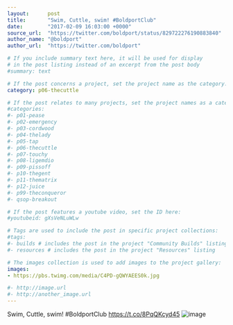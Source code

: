 ```yaml
---
layout:      post
title:       "Swim, Cuttle, swim! #BoldportClub"
date:        "2017-02-09 16:03:00 +0000"
source_url:  "https://twitter.com/boldport/status/829722276190883840"
author_name: "@boldport"
author_url:  "https://twitter.com/boldport"

# If you include summary text here, it will be used for display
# in the post listing instead of an excerpt from the post body
#summary: text

# If the post concerns a project, set the project name as the category:
category: p06-thecuttle

# If the post relates to many projects, set the project names as a categories array:
#categories:
#- p01-pease
#- p02-emergency
#- p03-cordwood
#- p04-thelady
#- p05-tap
#- p06-thecuttle
#- p07-touchy
#- p08-ligemdio
#- p09-pissoff
#- p10-thegent
#- p11-thematrix
#- p12-juice
#- p99-theconqueror
#- qsop-breakout

# If the post features a youtube video, set the ID here:
#youtubeid: gXsVeNLuWLw

# Tags are used to include the post in specific project collections:
#tags:
#- builds # includes the post in the project "Community Builds" listing
#- resources # includes the post in the project "Resources" listing

# The images collection is used to add images to the project gallery:
images:
- https://pbs.twimg.com/media/C4PD-gQWYAEES0k.jpg

#- http://image.url
#- http://another_image.url
---
```


Swim, Cuttle, swim! #BoldportClub https://t.co/8PqQKcyd45
![image](https://pbs.twimg.com/media/C4PD-gQWYAEES0k.jpg)


